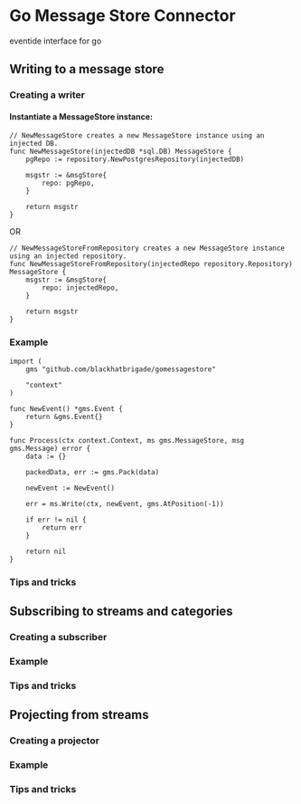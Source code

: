 # Go Message Store Connector
eventide interface for go

## Writing to a message store

### Creating a writer

#### Instantiate a MessageStore instance:
```
// NewMessageStore creates a new MessageStore instance using an injected DB.
func NewMessageStore(injectedDB *sql.DB) MessageStore {
	pgRepo := repository.NewPostgresRepository(injectedDB)

	msgstr := &msgStore{
		repo: pgRepo,
	}

	return msgstr
}
```
OR
```
// NewMessageStoreFromRepository creates a new MessageStore instance using an injected repository.
func NewMessageStoreFromRepository(injectedRepo repository.Repository) MessageStore {
	msgstr := &msgStore{
		repo: injectedRepo,
	}

	return msgstr
}
```

### Example

```
import ( 
    gms "github.com/blackhatbrigade/gomessagestore"
    
    "context"
)

func NewEvent() *gms.Event {
    return &gms.Event{}
}

func Process(ctx context.Context, ms gms.MessageStore, msg gms.Message) error {
    data := {}

    packedData, err := gms.Pack(data)

    newEvent := NewEvent()

    err = ms.Write(ctx, newEvent, gms.AtPosition(-1))

    if err != nil {
        return err
    }

    return nil
}
```

### Tips and tricks

## Subscribing to streams and categories

### Creating a subscriber

### Example

### Tips and tricks

## Projecting from streams

### Creating a projector

### Example

### Tips and tricks
